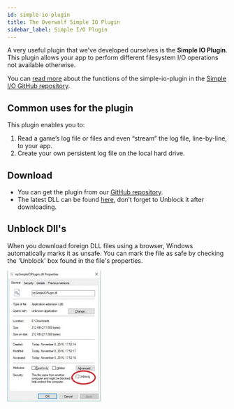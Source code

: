 ```yaml
---
id: simple-io-plugin
title: The Overwolf Simple IO Plugin
sidebar_label: Simple I/O Plugin
---
```



A very useful plugin that we've developed ourselves is the **Simple IO Plugin**. This plugin allows your app to perform different filesystem I/O operations not available otherwise.

You can [read  more](https://github.com/overwolf/overwolf-plugins/blob/master/simple-io-plugin/README.md) about the functions of the simple-io-plugin in the [Simple I/O GitHub repository](https://github.com/overwolf/overwolf-plugins/tree/master/simple-io-plugin).

## Common uses for the plugin

This plugin enables you to:

1. Read a game’s log file or files and even “stream” the log file, line-by-line, to your app.
2. Create your own persistent log file on the local hard drive.

## Download

* You can get the plugin from our [GitHub repository](https://github.com/overwolf/overwolf-plugins/tree/master/simple-io-plugin).
* The latest DLL can be found [here](https://github.com/overwolf/overwolf-plugins/tree/master/dist), don’t forget to Unblock it after downloading.

## Unblock Dll's

When you download foreign DLL files using a browser, Windows automatically marks it as unsafe. You can mark the file as safe by checking the 'Unblock' box found in the file's properties.

![Unblock dll](../assets/unblock_dll.jpg)
